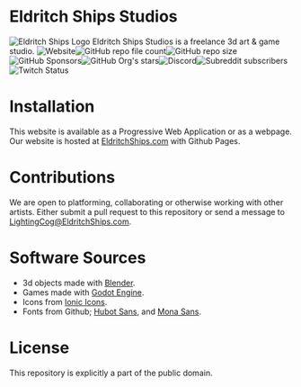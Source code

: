 

# Eldritch Ships Studios
![Eldritch Ships Logo](https://www.eldritchships.com/Resources/Logos/EldritchShipsStudios/EldritchShipsLogo.svg)
Eldritch Ships Studios is a freelance 3d art & game studio.
![Website](https://img.shields.io/website?url=https%3A%2F%2Fwww.eldritchships.com%2F)![GitHub repo file count](https://img.shields.io/github/directory-file-count/Eldritch-Ships-Studios/Website)![GitHub repo size](https://img.shields.io/github/repo-size/Eldritch-Ships-Studios/Website)![GitHub Sponsors](https://img.shields.io/github/sponsors/Eldritch-Ships-Studios)![GitHub Org's stars](https://img.shields.io/github/stars/Eldritch-Ships-Studios?style=social)![Discord](https://img.shields.io/discord/652336786227593247?style=social)![Subreddit subscribers](https://img.shields.io/reddit/subreddit-subscribers/eldritchships?style=social)![Twitch Status](https://img.shields.io/twitch/status/LightningCog?style=social)

# Installation
This website is available as a Progressive Web Application or as a webpage. Our website is hosted at [EldritchShips.com](https://www.EldritchShips.com) with Github Pages.

# Contributions
We are open to platforming, collaborating or otherwise working with other artists. Either submit a pull request to this repository or send a message to LightingCog@EldritchShips.com.

# Software Sources
- 3d objects made with [Blender](https://github.com/blender/blender).
- Games made with [Godot Engine](https://github.com/godotengine/godot).
- Icons from [Ionic Icons](https://github.com/ionic-team/ionicons).
- Fonts from Github; [Hubot Sans](https://github.com/github/hubot-sans), and [Mona Sans](https://github.com/github/mona-sans).

# License
This repository is explicitly a part of the public domain.